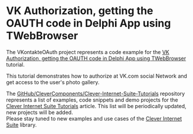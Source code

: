 # VK Authorization, getting the OAUTH code in Delphi App using TWebBrowser

The VKontakteOAuth project represents a code example for the [VK Authorization, getting the OAUTH code in Delphi App using TWebBrowser](https://www.clevercomponents.com/portal/kb/a111/vk-authorization-getting-the-oauth-code-in-delphi-app-using-twebbrowser.aspx) tutorial.   

This tutorial demonstrates how to authorize at VK.com social Network and get access to the user's photo gallery.   

The [GitHub/CleverComponents/Clever-Internet-Suite-Tutorials](https://github.com/CleverComponents/Clever-Internet-Suite-Tutorials) repository represents a list of examples, code snippets and demo projects for the [Clever Internet Suite Tutorials](https://www.clevercomponents.com/articles/article035/) article. This list will be periodically updated, new projects will be added.   
Please stay tuned to new examples and use cases of the [Clever Internet Suite](https://www.clevercomponents.com/products/inetsuite/) library.

